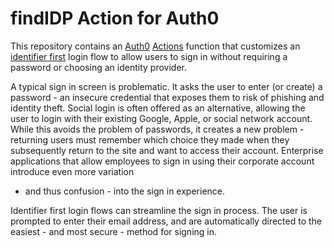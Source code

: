# findIDP Action for Auth0

This repository contains an [Auth0](https://auth0.com) [Actions](https://auth0.com/docs/customize/actions)
function that customizes an [identifier first](https://auth0.com/docs/authenticate/login/auth0-universal-login/identifier-first)
login flow to allow users to sign in without requiring a password or choosing an
identity provider.

A typical sign in screen is problematic.  It asks the user to enter (or create)
a password - an insecure credential that exposes them to risk of phishing and
identity theft.  Social login is often offered as an alternative, allowing the
user to login with their existing Google, Apple, or social network account.
While this avoids the problem of passwords, it creates a new problem - returning
users must remember which choice they made when they subsequently return to the
site and want to access their account.  Enterprise applications that allow
employees to sign in using their corporate account introduce even more variation
- and thus confusion - into the sign in experience.

Identifier first login flows can streamline the sign in process.  The user is
prompted to enter their email address, and are automatically directed to the
easiest - and most secure - method for signing in.
